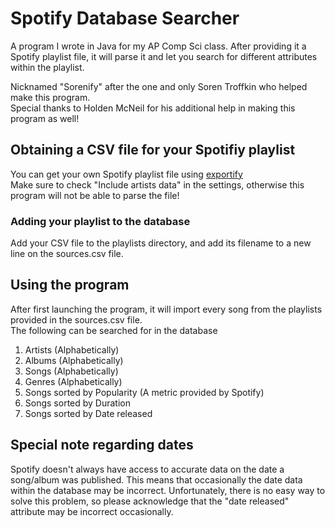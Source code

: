 # Spotify Database Searcher

A program I wrote in Java for my AP Comp Sci class. After providing it a Spotify playlist file, it will parse it and let you search for different attributes within the playlist.

Nicknamed "Sorenify" after the one and only Soren Troffkin who helped make this program.\
Special thanks to Holden McNeil for his additional help in making this program as well!

## Obtaining a CSV file for your Spotifiy playlist
You can get your own Spotify playlist file using [exportify](https://watsonbox.github.io/exportify/)\
Make sure to check "Include artists data" in the settings, otherwise this program will not be able to parse the file!

### Adding your playlist to the database
Add your CSV file to the playlists directory, and add its filename to a new line on the sources.csv file.

## Using the program
After first launching the program, it will import every song from the playlists provided in the sources.csv file.\
The following can be searched for in the database

1. Artists (Alphabetically)
2. Albums (Alphabetically)
3. Songs (Alphabetically)
4. Genres (Alphabetically)
5. Songs sorted by Popularity (A metric provided by Spotify)
6. Songs sorted by Duration
7. Songs sorted by Date released

## Special note regarding dates
Spotify doesn't always have access to accurate data on the date a song/album was published. This means that occasionally the date data within the database may be incorrect. Unfortunately, there is no easy way to solve this problem, so please acknowledge that the "date released" attribute may be incorrect occasionally.
